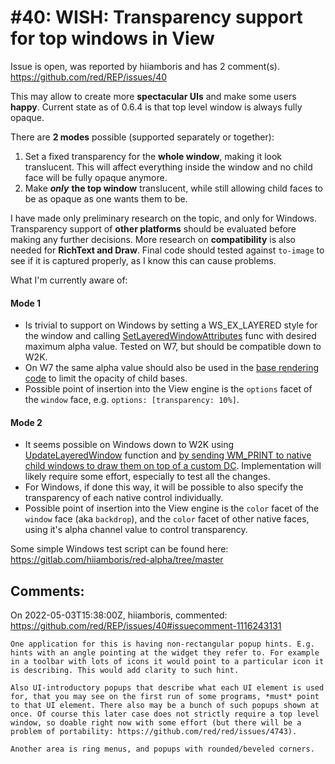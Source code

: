 
#40: WISH: Transparency support for top windows in View
================================================================================
Issue is open, was reported by hiiamboris and has 2 comment(s).
<https://github.com/red/REP/issues/40>

This may allow to create more **spectacular UIs** and make some users **happy**.
Current state as of 0.6.4 is that top level window is always fully opaque.

There are **2 modes** possible (supported separately or together):
1. Set a fixed transparency for the **whole window**, making it look translucent. This will affect everything inside the window and no child face will be fully opaque anymore.
2. Make ***only*** **the top window** translucent, while still allowing child faces to be as opaque as one wants them to be.

I have made only preliminary research on the topic, and only for Windows. Transparency support of **other platforms** should be evaluated before making any further decisions. More research on **compatibility** is also needed for **RichText and Draw**. Final code should tested against `to-image` to see if it is captured properly, as I know this can cause problems.

What I'm currently aware of:

#### Mode 1
- Is trivial to support on Windows by setting a WS_EX_LAYERED style for the window and calling [SetLayeredWindowAttributes](https://docs.microsoft.com/en-us/windows/desktop/api/winuser/nf-winuser-setlayeredwindowattributes) func with desired maximum alpha value. Tested on W7, but should be compatible down to W2K.
- On W7 the same alpha value should also be used in the [base rendering code](https://github.com/red/red/blob/5e37a10f19f9a4f27d0fdc34e8c58797a0763824/modules/view/backends/windows/events.reds#L842) to limit the opacity of child bases.
- Possible point of insertion into the View engine is the `options` facet of the `window` face, e.g. `options: [transparency: 10%]`.

#### Mode 2
- It seems possible on Windows down to W2K using [UpdateLayeredWindow](https://docs.microsoft.com/en-us/windows/desktop/api/winuser/nf-winuser-updatelayeredwindow) function and [by sending WM_PRINT to native child windows to draw them on top of a custom DC](https://stackoverflow.com/a/7982811). Implementation will likely require some effort, especially to test all the changes.
- For Windows, if done this way, it will be possible to also specify the transparency of each native control individually.
- Possible point of insertion into the View engine is the `color` facet of the `window` face (aka `backdrop`), and the `color` facet of other native faces, using it's alpha channel value to control transparency.

Some simple Windows test script can be found here: https://gitlab.com/hiiamboris/red-alpha/tree/master


Comments:
--------------------------------------------------------------------------------

On 2022-05-03T15:38:00Z, hiiamboris, commented:
<https://github.com/red/REP/issues/40#issuecomment-1116243131>

    One application for this is having non-rectangular popup hints. E.g. hints with an angle pointing at the widget they refer to. For example in a toolbar with lots of icons it would point to a particular icon it is describing. This would add clarity to such hint.
    
    Also UI-introductory popups that describe what each UI element is used for, that you may see on the first run of some programs, *must* point to that UI element. There also may be a bunch of such popups shown at once. Of course this later case does not strictly require a top level window, so doable right now with some effort (but there will be a problem of portability: https://github.com/red/red/issues/4743).
    
    Another area is ring menus, and popups with rounded/beveled corners.

